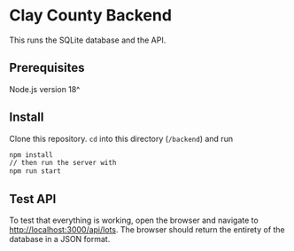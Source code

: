 # Clay County Backend

This runs the SQLite database and the API.

## Prerequisites

Node.js version 18^

## Install

Clone this repository. `cd` into this directory (`/backend`) and run

```bash
npm install
// then run the server with
npm run start
```

## Test API

To test that everything is working, open the browser and navigate to [http://localhost:3000/api/lots](http://localhost:3000/api/lots). The browser should return the entirety of the database in a JSON format.
